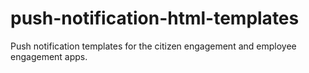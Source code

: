 # push-notification-html-templates
Push notification templates for the citizen engagement and employee engagement apps.
